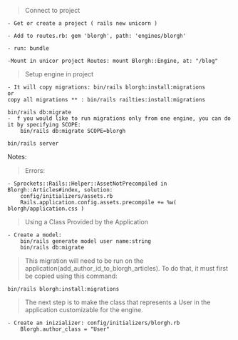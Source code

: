 > Connect to project

    - Get or create a project ( rails new unicorn )

    - Add to routes.rb: gem 'blorgh', path: 'engines/blorgh'

    - run: bundle

    -Mount in unicor project Routes: mount Blorgh::Engine, at: "/blog"

> Setup engine in project

    - It will copy migrations: bin/rails blorgh:install:migrations
    or
    copy all migrations ** : bin/rails railties:install:migrations

    bin/rails db:migrate
    -  f you would like to run migrations only from one engine, you can do it by specifying SCOPE:
        bin/rails db:migrate SCOPE=blorgh
    
    bin/rails server    

Notes:

> Errors:

    - Sprockets::Rails::Helper::AssetNotPrecompiled in Blorgh::Articles#index, solution:
        config/initializers/assets.rb
        Rails.application.config.assets.precompile += %w( blorgh/application.css )

<!-- Next part : Using a Class Provided by the Application-->

> Using a Class Provided by the Application

    - Create a model:
        bin/rails generate model user name:string
        bin/rails db:migrate

> This migration will need to be run on the application(add_author_id_to_blorgh_articles). To do that, it must first be copied using this command:

    bin/rails blorgh:install:migrations

> The next step is to make the class that represents a User in the application customizable for the engine.

    - Create an inizializer: config/initializers/blorgh.rb
        Blorgh.author_class = "User"